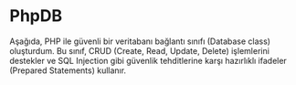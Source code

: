 # PhpDB
Aşağıda, PHP ile güvenli bir veritabanı bağlantı sınıfı (Database class) oluşturdum. Bu sınıf, CRUD (Create, Read, Update, Delete) işlemlerini destekler ve SQL Injection gibi güvenlik tehditlerine karşı hazırlıklı ifadeler (Prepared Statements) kullanır.

